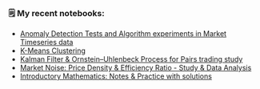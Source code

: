 ### 🗒️ My recent notebooks:

- [Anomaly Detection Tests and Algorithm experiments in Market Timeseries data](https://github.com/royceanton/ML-Data-Analysis/blob/main/anomaly_detection.ipynb)
- [K-Means Clustering](https://github.com/royceanton/ML-Data-Analysis/blob/main/k_means_notes.ipynb)
- [Kalman Filter & Ornstein–Uhlenbeck Process for Pairs trading study](https://github.com/royceanton/ML-Data-Analysis/blob/main/kalman_ou_analysis_1.ipynb)
- [Market Noise: Price Density & Efficiency Ratio - Study & Data Analysis](https://github.com/royceanton/Market-noise-study/blob/main/measuring-market-noise-price-density.ipynb)
- [Introductory Mathematics: Notes & Practice with solutions](https://github.com/royceanton/Mathematics)
 

<!--
**royceanton/royceanton** is a ✨ _special_ ✨ repository because its `README.md` (this file) appears on your GitHub profile.

Here are some ideas to get you started:

- 🔭 I’m currently working on ...
- 🌱 I’m currently learning ...
- 👯 I’m looking to collaborate on ...
- 🤔 I’m looking for help with ...
- 💬 Ask me about ...
- 📫 How to reach me: ...
- 😄 Pronouns: ...
- ⚡ Fun fact: ...
-->
